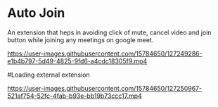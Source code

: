 # Auto Join

An extension that heps in avoiding click of mute, cancel video and join button while joining any meetings on google meet.



https://user-images.githubusercontent.com/15784650/127249286-e1b4b797-5d49-4825-9fd6-a4cdc18305f9.mp4


#Loading external extension



https://user-images.githubusercontent.com/15784650/127250967-521af754-52fc-4fab-b93e-bb19b73ccc17.mp4




